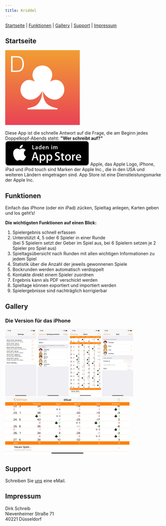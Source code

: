 ```yaml
---
title: Kriddel
---
```


[Startseite](#startseite) | [Funktionen](#funktionen) | [Gallery](#gallery) |  [Support](#support) |  [Impressum](#impressum)




## Startseite
<img alt="Icon" src="assets/kriddel3/Kriddel3_1024.png" width="240">

Diese App ist die schnelle Antwort auf die Frage, die am Beginn jedes Doppelkopf-Abends steht:
 **"Wer schreibt auf?"**
<img alt="Appstore Download" src="assets/kriddel3/Download_on_the_App_Store_Badge_DE_Source_135x40.svg" href="https://itunes.apple.com/de/app/kriddel/id595693827">
Apple, das Apple Logo, iPhone, iPad und iPod touch sind Marken der Apple Inc., die in den USA und weiteren Ländern eingetragen sind. App Store ist eine Dienstleistungsmarke der Apple Inc.

## Funktionen

Einfach das iPhone (oder ein iPad) zücken, Spieltag anlegen, Karten geben und los geht’s!

**Die wichtigsten Funktionen auf einen Blick:**

1. Spielergebnis schnell erfassen
1. Unterstützt 4, 5 oder 6 Spieler in einer Runde<br/>
   (bei 5 Spielern setzt der Geber im Spiel aus, bei 6 Spielern setzen je 2 Spieler pro Spiel aus)
1. Spieltagsübersicht nach Runden mit allen wichtigen Informationen zu jedem Spiel
1. Statistik über die Anzahl der jeweils gewonnenen Spiele
1. Bockrunden werden automatisch verdoppelt
1. Kontakte direkt einem Spieler zuordnen
1. Ergebnis kann als PDF verschickt werden
1. Spieltage können exportiert und importiert werden
1. Spielergebnisse sind nachträglich korrigierbar

## Gallery

### Die Version für das iPhone

<img alt="Spieltage" src="assets/kriddel3/iPhone/Simulator%20Screen%20Shot%20-%20iPhone%20X%20-%20Spieltage.png" width="100">
<img alt="Spieltage bearbeiten" src="assets/kriddel3/iPhone/Simulator%20Screen%20Shot%20-%20iPhone%20X%20-%20Spieltag%20bearbeiten.png" width="100">
<img alt="Spieltag" src="assets/kriddel3/iPhone/Simulator%20Screen%20Shot%20-%20iPhone%20X%20-%20Spieltag.png" width="100">
<img alt="Spiel" src="assets/kriddel3/iPhone/Simulator%20Screen%20Shot%20-%20iPhone%20X%20-%20Spiel.png" width="100">
<img alt="Spieltag quer" src="assets/kriddel3/iPhone/Simulator%20Screen%20Shot%20-%20iPhone%20X%20-%20Spieltag%20quer.png" width="400">

## Support

Schreiben Sie [uns](mailto:support@kriddel.de) eine eMail.

## Impressum

Dirk Schreib<br/>
Nievenheimer Straße 71<br/>
40221 Düsseldorf

